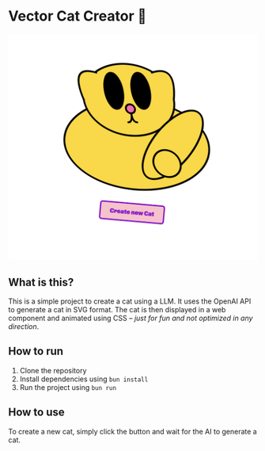 # Vector Cat Creator :robot:

![Ai Vector Cat Creator](./public/preview.png)

## What is this?

This is a simple project to create a cat using a LLM. It uses the OpenAI API to generate a cat in SVG format. The cat is then displayed in a web component and animated using CSS – _just for fun and not optimized in any direction_.

## How to run

1. Clone the repository
2. Install dependencies using `bun install`
3. Run the project using `bun run`

## How to use

To create a new cat, simply click the button and wait for the AI to generate a cat.
